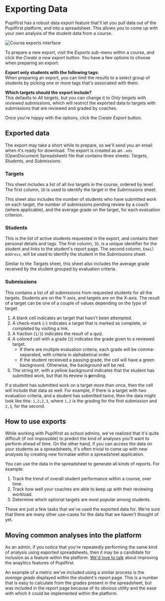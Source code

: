 # Exporting Data

Pupilfirst has a robust data export feature that'll let you pull data out of the Pupilfirst platform, and into a spreadsheet. This allows you to come up with your own analysis of the student data from a course.

![Course exports interface](https://res.cloudinary.com/sv-co/image/upload/v1574318122/pupilfirst_documentation/exporting_data/exports_page_aamvez.png)

To prepare a new export, visit the _Exports_ sub-menu within a course, and click the _Create a new export_ button. You have a few options to choose when preparing an export:

**Export only students with the following tags:**\
When preparing an export, you can limit the results to a select group of students by picking one or more tags that's associated with them.

**Which targets should the export include?**\
This defaults to _All targets_, but you can change it to _Only targets with reviewed submissions_, which will restrict the exported data to targets with submissions that are reviewed and graded by coaches.

Once you're happy with the options, click the _Create Export_ button.

## Exported data

The export may take a short while to prepare, so we'll send you an email when it's ready for download. The export is created as an `.ods` (OpenDocument Spreadsheet) file that contains three sheets: _Targets_, _Students_, and _Submissions_.

### Targets

This sheet includes a list of all _live_ targets in the course, ordered by level. The first column, `ID` is used to identify the target in the _Submissions_ sheet.

This sheet also includes the number of students who have submitted work on each target, the number of submissions pending review by a coach (where applicable), and the average grade on the target, for each evaluation criterion.

### Students

This is the list of active students requested in the export, and contains their personal details and tags. The first column, `ID`, is a unique identifier for the student and links to the student's report page. The second column, `Email Address`, will be used to identify the student in the _Submissions_ sheet.

Similar to the _Targets_ sheet, this sheet also includes the average grade received by the student grouped by evaluation criteria.

### Submissions

This contains a list of all submissions from requested students for all the targets. Students are on the Y-axis, and targets are on the X-axis. The result of a target can be one of a couple of values depending on the _type_ of target.

1. A blank cell indicates an target that hasn't been attempted.
2. A check-mark (`✓`) indicates a target that is marked as complete, or completed by visiting a link.
3. A fraction (`1/3`) indicates the result of a quiz.
4. A colored cell with a grade (`3`) indicates the grade given to a reviewed target.
   - If there are multiple evaluation criteria, each grade will be comma-separated, with criteria in alphabetical order.
   - If the student receieved a passing grade, the cell will have a green background. Otherwise, the background will be red.
5. The string `RP`, with a yellow background indicates that the student has submitted work, but that its **r**eview is **p**ending.

If a student has submitted work on a target more than once, then the cell will include that data as well. For example, if there is a target with two evaluation criteria, and a student has submitted twice, then the data might look like this: `1,2;2,3`, where `1,2` is the grading for the first submission and `2,3`, for the second.

## How to use exports

While working with Pupilfirst as school admins, we've realized that it's quite difficult (if not impossible) to predict the kind of analyses you'll want to perform ahead of time. On the other hand, if you can access the data on your students as a spreadsheets, it's often trivial to come up with new analyses by creating new formalae within a spreadsheet application.

You can use the data in the spreadsheet to generate all kinds of reports. For example:

1. Track the trend of overall student performance within a course, over time.
2. Track how well your coaches are able to keep up with their reviewing workload.
3. Determine which optional targets are most popular among students.

These are just a few tasks that we've used the exported data for. We're sure that there are many other use-cases for the data that we haven't thought of yet.

## Moving common analyses into the platform

As an admin, if you notice that you're repeatedly performing the same kind of analysis using exported spreadsheets, then it may be a candidate for inclusion as a feature within the platform. [We'd love to talk](mailto:support@pupilfirst.com) about improving the anayltics features of Pupilfirst.

An example of a metric we've included using a similar process is the _average grade_ displayed within the student's report page. This is a number that is easy to calculate from the grades present in the spreadsheet, but was included in the report page because of its obvious utility and the ease with which it could be implemented within the platform.
